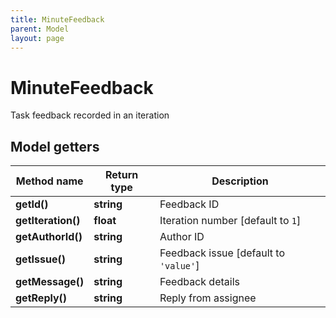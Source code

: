 ```yaml
---
title: MinuteFeedback
parent: Model
layout: page
---
```


# MinuteFeedback

Task feedback recorded in an iteration

## Model getters

Method name | Return type | Description
------------ | ------------- | -------------
**getId()** | **string** | Feedback ID
**getIteration()** | **float** | Iteration number [default to `1`]
**getAuthorId()** | **string** | Author ID
**getIssue()** | **string** | Feedback issue [default to `'value'`]
**getMessage()** | **string** | Feedback details
**getReply()** | **string** | Reply from assignee

